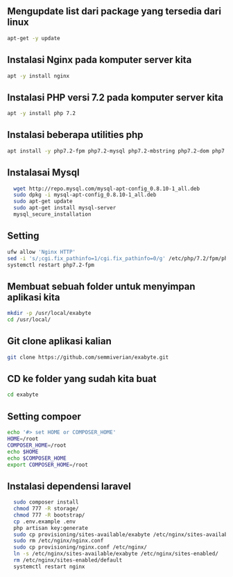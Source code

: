 
## Mengupdate list dari package yang tersedia dari linux

```bash
apt-get -y update
```

## Instalasi Nginx pada komputer server kita 

```bash
apt -y install nginx
```

## Instalasi PHP versi 7.2 pada komputer server kita 

```bash
apt -y install php 7.2
```

## Instalasi beberapa utilities php 

```bash
apt install -y php7.2-fpm php7.2-mysql php7.2-mbstring php7.2-dom php7.2-soap composer php7.2-curl php7.2-gd php7.2-bcmath unzip
```

## Instalasai Mysql

```bash
  wget http://repo.mysql.com/mysql-apt-config_0.8.10-1_all.deb
  sudo dpkg -i mysql-apt-config_0.8.10-1_all.deb
  sudo apt-get update
  sudo apt-get install mysql-server
  mysql_secure_installation
```

## Setting

```bash
ufw allow 'Nginx HTTP'
sed -i 's/;cgi.fix_pathinfo=1/cgi.fix_pathinfo=0/g' /etc/php/7.2/fpm/php.ini
systemctl restart php7.2-fpm
```

## Membuat sebuah folder untuk menyimpan aplikasi kita

```bash
mkdir -p /usr/local/exabyte
cd /usr/local/
```

## Git clone aplikasi kalian

```bash
git clone https://github.com/semmiverian/exabyte.git
```

## CD ke folder yang sudah kita buat

```bash
cd exabyte
```

## Setting compoer

```bash
echo '#> set HOME or COMPOSER_HOME'
HOME=/root
COMPOSER_HOME=/root
echo $HOME
echo $COMPOSER_HOME
export COMPOSER_HOME=/root
```

## Instalasi dependensi laravel

```bash
  sudo composer install
  chmod 777 -R storage/
  chmod 777 -R bootstrap/
  cp .env.example .env
  php artisan key:generate
  sudo cp provisioning/sites-available/exabyte /etc/nginx/sites-available/
  sudo rm /etc/nginx/nginx.conf
  sudo cp provisioning/nginx.conf /etc/nginx/
  ln -s /etc/nginx/sites-available/exabyte /etc/nginx/sites-enabled/
  rm /etc/nginx/sites-enabled/default
  systemctl restart nginx


```

